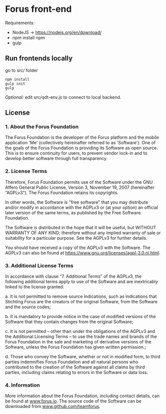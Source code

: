 # Forus front-end

Requirements:
- NodeJS -> https://nodejs.org/en/download/
- npm install npm
- gulp

## Run frontends locally
go to src/ folder

```
npm install
gulp init
gulp
```

*Optional:* edit src/qdt-env.js to connect to local backend.

## License
### 1. About the Forus Foundation
The Forus Foundation is the developer of the Forus platform 
and the mobile application 'Me' (collectively hereinafter referred to as 'Software'). 
One of the goals of the Forus Foundation is providing its Software as open source. 
This is to ensure continuity for users, to prevent vendor lock-in and to develop 
better software through full transparency.

### 2. License Terms
Therefore, Forus Foundation permits use of the Software under the 
GNU Affero General Public License, Version 3, November 19, 2007 (hereinafter “AGPLv3”). 
The Forus Foundation retains its copyrights.

In other words, the Software is "free software" that you may distribute 
and/or modify in accordance with the AGPLv3 or (at your option) an official 
later version of the same terms, as published by the Free Software Foundation.

The Software is distributed in the hope that it will be useful, 
but WITHOUT WARRANTY OF ANY KIND; therefore without any implied warranty of sale
or suitability for a particular purpose. See the AGPLv3 for further details.

You should have received a copy of the AGPLv3 with the Software. 
The AGPLv3 can also be found at https://www.gnu.org/licenses/agpl-3.0.nl.html.

### 3. Additional License Terms
In accordance with clause “7. Additional Terms” of the AGPLv3, 
the following additional terms apply to use of the Software 
and are inextricably linked to the license granted:

a. It is not permitted to remove source indications, 
such as indications that Stichting Forus are the creators of the original Software,
from the Software and the source codes;

b. It is mandatory to provide notice in the case of modified versions
of the Software that they contain changes from the original Software;

c. It is not permitted – other than under the obligations of the AGPLv3
and the Additional Licensing Terms – to use the trade names and brands of the Forus Foundation
in the sale and marketing of derivative versions of the Software, 
unless the Forus Foundation has given written permission.;

d. Those who convey the Software, whether or not in modified form, 
to third parties indemnifies Forus Foundation and all natural persons 
who contributed to the creation of the Software against all claims by third parties,
including claims relating to errors in the Software or data loss.

### 4. Information
More information about the Forus Foundation, including contact details, can be found at www.forus.io. 
The source code of the Software can be downloaded from www.github.com/teamforus. 

